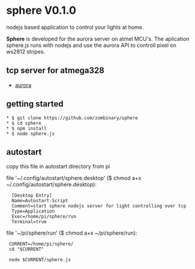 sphere V0.1.0
============ 
  nodejs based application to control your lights at home.
	
  **Sphere** is developed for the aurora server on atmel MCU's.
  The aplication sphere.js runs with nodejs and use the aurora API to
  controll pixel on ws2812 stripes.
  
  
tcp server for atmega328
---------------------

 * [aurora](https://github.com/zombinary/aurora)

getting started
---------------------

	* $ git clone https://github.com/zombinary/sphere
	* $ cd sphere
	* $ npm install
	* $ node sphere.js

autostart
---------------------
copy this file in autostart directory from pi

file '~/.config/autostart/sphere.desktop' ($ chmod a+x ~/.config/autostart/sphere.desktop):
```
  [Desktop Entry]
  Name=Autostart-Script
  Comment=start sphere nodejs server for light controlling over tcp
  Type=Application
  Exec=/home/pi/sphere/run
  Terminal=true
```

file '~/pi/sphere/run' ($ chmod a+x ~/pi/sphere/run):
```  
 CURRENT=/home/pi/sphere/
 cd "$CURRENT"

 node $CURRENT/sphere.js
``` 